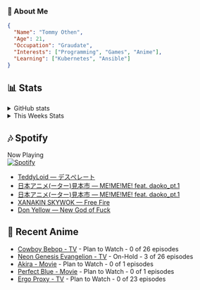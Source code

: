 ### 👋 About Me
```json
{
  "Name": "Tommy Othen",
  "Age": 21,
  "Occupation": "Graudate",
  "Interests": ["Programming", "Games", "Anime"],
  "Learning": ["Kubernetes", "Ansible"]
}
```

## 📊 Stats
<details>
  <summary>GitHub stats</summary>
  <a href="https://github.com/anuraghazra/github-readme-stats">
    <img src="https://github-readme-stats.vercel.app/api?username=tommyothen&show_icons=true&count_private=true&hide=prs,issues">
  </a>
</details>

<details>
  <summary>This Weeks Stats</summary>
  <a href="https://github.com/anuraghazra/github-readme-stats">
    <img src="https://github-readme-stats.vercel.app/api/wakatime?username=tommyothen&cache_seconds=1800&custom_title=Top%20Languages">
  </a>
</details>

## 🎶 Spotify
Now Playing\
[![Spotify](https://novatorem-dasushiasian.vercel.app/api/spotify)](https://open.spotify.com/user/g90805640970)
<!-- LASTFM:START -->
* [TeddyLoid — デスぺレート](https://www.last.fm/music/TeddyLoid/_/%E3%83%87%E3%82%B9%E3%81%BA%E3%83%AC%E3%83%BC%E3%83%88)
* [日本アニメ&lpar;ーター&rpar;見本市 — ME!ME!ME! feat. daoko_pt.1](https://www.last.fm/music/%E6%97%A5%E6%9C%AC%E3%82%A2%E3%83%8B%E3%83%A1&lpar;%E3%83%BC%E3%82%BF%E3%83%BC&rpar;%E8%A6%8B%E6%9C%AC%E5%B8%82/_/ME!ME!ME!+feat.+daoko_pt.1)
* [日本アニメ&lpar;ーター&rpar;見本市 — ME!ME!ME! feat. daoko_pt.1](https://www.last.fm/music/%E6%97%A5%E6%9C%AC%E3%82%A2%E3%83%8B%E3%83%A1&lpar;%E3%83%BC%E3%82%BF%E3%83%BC&rpar;%E8%A6%8B%E6%9C%AC%E5%B8%82/_/ME!ME!ME!+feat.+daoko_pt.1)
* [XANAKIN SKYWOK — Free Fire](https://www.last.fm/music/XANAKIN+SKYWOK/_/Free+Fire)
* [Don Yellow — New God of Fuck](https://www.last.fm/music/Don+Yellow/_/New+God+of+Fuck)<!-- LASTFM:END -->

## 🗻 Recent Anime
<!-- ANIME-LIST:START -->
* [Cowboy Bebop - TV](https://myanimelist.net/anime/1/Cowboy_Bebop) - Plan to Watch - 0 of 26 episodes
* [Neon Genesis Evangelion - TV](https://myanimelist.net/anime/30/Neon_Genesis_Evangelion) - On-Hold - 3 of 26 episodes
* [Akira - Movie](https://myanimelist.net/anime/47/Akira) - Plan to Watch - 0 of 1 episodes
* [Perfect Blue - Movie](https://myanimelist.net/anime/437/Perfect_Blue) - Plan to Watch - 0 of 1 episodes
* [Ergo Proxy - TV](https://myanimelist.net/anime/790/Ergo_Proxy) - Plan to Watch - 0 of 23 episodes<!-- ANIME-LIST:END -->

